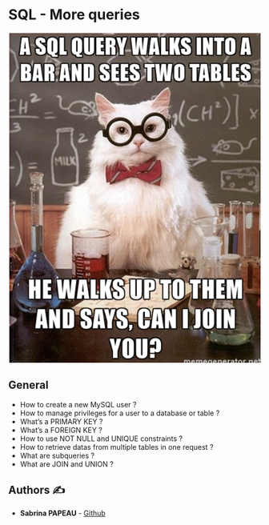 # SQL - More queries

![Queries](SQL_More_Queries.png)

## General

* How to create a new MySQL user ?
* How to manage privileges for a user to a database or table ?
* What’s a PRIMARY KEY ?
* What’s a FOREIGN KEY ?
* How to use NOT NULL and UNIQUE constraints ?
* How to retrieve datas from multiple tables in one request ?
* What are subqueries ?
* What are JOIN and UNION ?

## **Authors** :writing_hand:
* **Sabrina PAPEAU** - [Github](https://github.com/Holbiwan)
